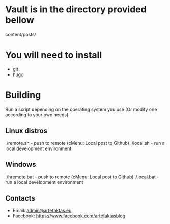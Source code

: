 # Vault is in the directory provided bellow

content/posts/

# You will need to install

- git
- hugo

# Building 

Run a script depending on the operating system you use (Or modify one according to your own needs)

## Linux distros

./remote.sh - push to remote (cMenu: Local post to Github)
./local.sh - run a local development environment 

## Windows

.\hremote.bat - push to remote (cMenu: Local post to Github)
.\local.bat - run a local development environment

## Contacts

- Email: admin@artefaktas.eu
- Facebook: https://www.facebook.com/artefaktasblog
